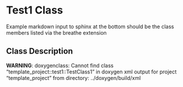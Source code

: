 # Test1 Class

Example markdown input to sphinx
at the bottom should be the class members listed via the breathe extension

## Class Description

**WARNING**: doxygenclass: Cannot find class “template_project::test1::TestClass1” in doxygen xml output for project “template_project” from directory: ../doxygen/build/xml
